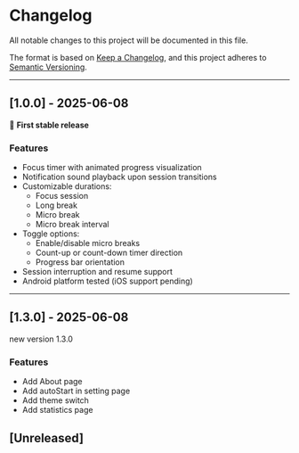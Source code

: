 # Changelog

All notable changes to this project will be documented in this file.

The format is based on [Keep a Changelog](https://keepachangelog.com/en/1.1.0/),
and this project adheres to [Semantic Versioning](https://semver.org/spec/v2.0.0.html).

---

## [1.0.0] - 2025-06-08

🎉 **First stable release**

### Features

- Focus timer with animated progress visualization
- Notification sound playback upon session transitions
- Customizable durations:
    - Focus session
    - Long break
    - Micro break
    - Micro break interval
- Toggle options:
    - Enable/disable micro breaks
    - Count-up or count-down timer direction
    - Progress bar orientation
- Session interruption and resume support
- Android platform tested (iOS support pending)

---

## [1.3.0] - 2025-06-08

new version 1.3.0

### Features
- Add About page
- Add autoStart in setting page
- Add theme switch
- Add statistics page

## [Unreleased]

<!-- Add new unreleased features/fixes here -->

